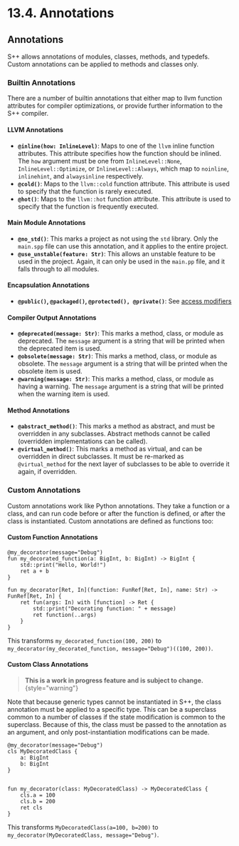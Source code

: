 # 13.4. Annotations

<primary-label ref="header-label"/>

<secondary-label ref="doc-wip"/>

## Annotations

S++ allows annotations of modules, classes, methods, and typedefs. Custom annotations can be applied to methods and
classes only.

### Builtin Annotations

There are a number of builtin annotations that either map to llvm function attributes for compiler optimizations, or
provide further information to the S++ compiler.

#### LLVM Annotations
- **`@inline(how: InlineLevel)`**: Maps to one of the `llvm` inline function attributes. This attribute
  specifies how the function should be inlined. The `how` argument must be one
  from `InlineLevel::None`, `InlineLevel::Optimize`, or
  `InlineLevel::Always`, which map to `noinline`, `inlinehint`, and `alwaysinline` respectively.
- **`@cold()`**: Maps to the `llvm::cold` function attribute. This attribute is used to specify that the function
  is rarely executed.
- **`@hot()`**: Maps to the `llvm::hot` function attribute. This attribute is used to specify that the function
  is frequently executed.

#### Main Module Annotations
- **`@no_std()`**: This marks a project as not using the `std` library. Only the `main.spp` file can use this
  annotation, and it applies to the entire project.
- **`@use_unstable(feature: Str)`**: This allows an unstable feature to be used in the project. Again, it can only be
  used in the `main.pp` file, and it falls through to all modules.

#### Encapsulation Annotations
- **`@public()`, `@packaged()`, `@protected(), @private()`**: See [access modifiers](7-6-Encapsulation-Access-Modifiers.md#access-modifiers)

#### Compiler Output Annotations
- **`@deprecated(message: Str)`**: This marks a method, class, or module as deprecated. The `message` argument is a
  string that will be printed when the deprecated item is used.
- **`@obsolete(message: Str)`**: This marks a method, class, or module as obsolete. The `message` argument is a
  string that will be printed when the obsolete item is used.
- **`@warning(message: Str)`**: This marks a method, class, or module as having a warning. The `message` argument is a
  string that will be printed when the warning item is used.

#### Method Annotations
- **`@abstract_method()`**: This marks a method as abstract, and must be overridden in any subclasses. Abstract methods
  cannot be called (overridden implementations can be called).
- **`@virtual_method()`**: This marks a method as virtual, and can be overridden in direct subclasses. It must be
  re-marked as `@virtual_method` for the next layer of subclasses to be able to override it again, if overridden.

### Custom Annotations

Custom annotations work like Python annotations. They take a function or a class, and can run code before or after the
function is defined, or after the class is instantiated. Custom annotations are defined as functions too:

#### Custom Function Annotations

```
@my_decorator(message="Debug")
fun my_decorated_function(a: BigInt, b: BigInt) -> BigInt {
    std::print("Hello, World!")
    ret a + b
}

fun my_decorator[Ret, In](function: FunRef[Ret, In], name: Str) -> FunRef[Ret, In] {
    ret fun(args: In) with [function] -> Ret {
        std::print("Decorating function: " + message)
        ret function(..args)
    }
}
```

This transforms `my_decorated_function(100, 200)` to `my_decorator(my_decorated_function, message="Debug")((100, 200))`.

#### Custom Class Annotations

<secondary-label ref="doc-sect-subj-update"/>

<secondary-label ref="feature-not-impl-yet"/>

<secondary-label ref="feature-subj-change"/>

> **This is a work in progress feature and is subject to change.**
> {style="warning"}

Note that because generic types cannot be instantiated in S++, the class annotation must be applied to a specific type.
This can be a superclass common to a number of classes if the state modification is common to the superclass. Because of
this, the class must be passed to the annotation as an argument, and only post-instantiation modifications can be made.

```
@my_decorator(message="Debug")
cls MyDecoratedClass {
    a: BigInt
    b: BigInt
}


fun my_decorator(class: MyDecoratedClass) -> MyDecoratedClass {
    cls.a = 100
    cls.b = 200
    ret cls
}
```

This transforms `MyDecoratedClass(a=100, b=200)` to `my_decorator(MyDecoratedClass, message="Debug")`.

